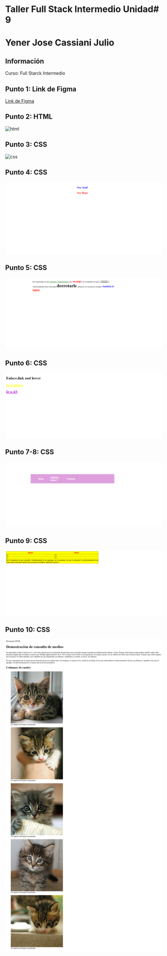 <h1> Taller Full Stack Intermedio Unidad# 9</h1>
<h1> Yener Jose Cassiani Julio</h1>
<h2>Información</h2>
<p>Curso: Full Starck Intermedio</P>
<h2> Punto 1: Link de Figma</h2>
<a href ="https://www.figma.com/file/7Cx8VwOWd0axpmLWhKhc2N/Yener-Jose-Cassiani-%2FWireFrames?type=design&node-id=110-64&mode=design&t=xsBWMwEzjeIWIOJy-0">Link de Figma</a>

<h2>Punto 2: HTML</h2>
<img src="./Public/images/html.png.png" alt="html">


<h2>Punto 3: CSS</h2>
<img src="./Public/images/css.png.png" alt="css">

<h2>Punto 4: CSS</h2>
<img src= "./Public/images/punto4.png.png" alt="punto4">

<h2>Punto 5: CSS</h2>
<img src= "./Public/images/punto5.png.png" alt="punto5">


<h2>Punto 6: CSS</h2>
<img src= "./Public/images/punto6.png.png" alt="punto6">

<h2>Punto 7-8: CSS</h2>
<img src= "./Public/images/punto7-8.png.png" alt="punto7-8">


<h2>Punto 9: CSS</h2>
<img src= "./Public/images/punto9.png.png" alt="punto9">

<h2>Punto 10: CSS</h2>
<img src= "./Public/images/punto10.png.png" alt ="punto10">

